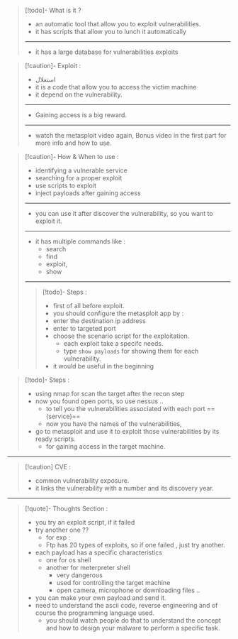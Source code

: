 
>[!todo]- What is it ?
>- an automatic tool that allow you to exploit vulnerabilities.
>- it has scripts that allow you to lunch it automatically
>---
>- it has a large database for vulnerabilities exploits

>[!caution]- Exploit :
>- استغلال
>- it is a code that allow you to access the victim machine
>- it depend on the vulnerability.
>---
>- Gaining access is a big reward.
>---
>- watch the metasploit video again, Bonus video in the first part for more info and how to use.


>[!caution]- How & When to use :
>- identifying a vulnerable service
>- searching for a proper exploit 
>- use scripts to exploit
>- inject payloads after gaining access
>---
>- you can use it after discover the vulnerability, so you want to exploit it.
>---
>- it has multiple commands like :
>	- search
>	- find
>	- exploit,
>	- show
>---
>>[!todo]- Steps :
>>- first of all before exploit.
>>- you should configure the metasploit app by :
>>	- enter the destination ip address
>>	- enter to targeted port
>>	- choose the scenario script for the exploitation.
>>		- each exploit take a specifc needs.
>>		- type `show payloads` for showing them for each vulnerability.
>>	- it would be useful in the beginning


>[!todo]- Steps :
>- using nmap for scan the target after the recon step
>- now you found open ports, so use nessus ..
>	- to tell you the vulnerabilities associated with each port ==(service)==
>	- now you have the names of the vulnerabilities,
>- go to metasploit and use it to exploit those vulnerabilities by its ready scripts.
>	- for gaining access in the target machine.

---

>[!caution] CVE :
>- common vulnerability exposure.
>- it links the vulnerability with a number and its discovery year.

---
>[!quote]- Thoughts Section :
>- you try an exploit script, if it failed
>- try another one ??
>	- for exp :
>	- Ftp has 20 types of exploits, so if one failed , just try another.
>- each payload has a specific characteristics
>	- one for os shell
>	- another for meterpreter shell
>		- very dangerous
>		- used for controlling the target machine
>		- open camera, microphone or downloading files ..
>- you can make your own payload and send it.
>- need to understand the ascii code, reverse engineering and of course the programming language used.
>	- you should watch people do that to understand the concept and how to design your malware to perform a specific task.

